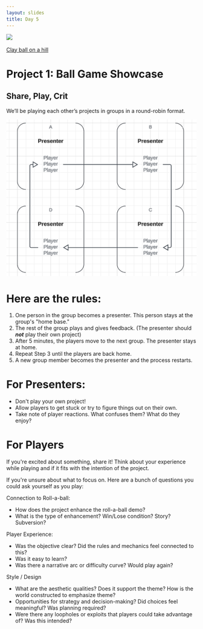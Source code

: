 ```yaml
---
layout: slides
title: Day 5
---
```


![](https://lh5.googleusercontent.com/kFR7FWZuQqT2ydUFRf9v2CQvLdPID0_l1auFEPKmB3ZU4U2xT8sx5FVmZ7FVprVUlF95XUaE1K7yhLnhkkVfk-FR4lR9x1ejRQpOOZ58t6EONp2fqSRlEG5jRcyI7D-FAlPspg-tPY62mzg97YBTN1w)

[Clay ball on a hill](https://youtu.be/m-D-Lx4kzLM)

# Project 1: Ball Game Showcase 

## Share, Play, Crit

We’ll be playing each other’s projects in groups in a round-robin format. 

![](assets/Pasted%20image%2020240415110727.png)

# Here are the rules:

1. One person in the group becomes a presenter. This person stays at the group's "home base."  
2. The rest of the group plays and gives feedback. (The presenter should ***not*** play their own project)
3. After 5 minutes, the players move to the next group. The presenter stays at home.
4. Repeat Step 3 until the players are back home.
5. A new group member becomes the presenter and the process restarts.

# For Presenters:
- Don't play your own project! 
- Allow players to get stuck or try to figure things out on their own.
- Take note of player reactions. What confuses them? What do they enjoy?
# For Players

If you're excited about something, share it! Think about your experience while playing and if it fits with the intention of the project. 

If you're unsure about what to focus on. Here are a bunch of questions you could ask yourself as you play: 

Connection to Roll-a-ball: 
- How does the project enhance the roll-a-ball demo?
- What is the type of enhancement? Win/Lose condition? Story? Subversion?

Player Experience:
- Was the objective clear? Did the rules and mechanics feel connected to this? 
- Was it easy to learn?
- Was there a narrative arc or difficulty curve? Would play again?

Style / Design
- What are the aesthetic qualities? Does it support the theme? How is the world constructed to emphasize theme?
- Opportunities for strategy and decision-making? Did choices feel meaningful? Was planning required?
- Were there any loopholes or exploits that players could take advantage of? Was this intended?